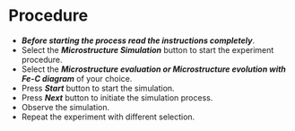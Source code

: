 # Procedure

- ***Before starting the process read the instructions completely***.
- Select the ***Microstructure Simulation*** button to start the experiment procedure.
- Select the ***Microstructure evaluation or Microstructure evolution with Fe-C diagram*** of your choice.
- Press ***Start*** button to start the simulation.
- Press ***Next*** button to initiate the simulation process.
- Observe the simulation.
- Repeat the experiment with different selection.
